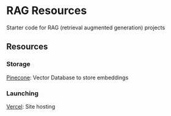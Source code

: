 # RAG Resources

Starter code for RAG (retrieval augmented generation) projects

## Resources

### Storage

[Pinecone](https://www.pinecone.io/): Vector Database to store embeddings

### Launching

[Vercel](https://vercel.com/): Site hosting